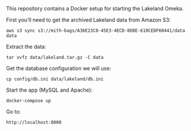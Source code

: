 This repository contains a Docker setup for starting the Lakeland Omeka. 

First you'll need to get the archived Lakeland data from Amazon S3:

    aws s3 sync s3://mith-bags/A36E23C8-45E3-4ECD-8D8E-610CEDF60441/data data 

Extract the data:

    tar xvfz data/lakeland.tar.gz -C data

Get the database configuration we will use:

    cp config/db.ini data/lakeland/db.ini

Start the app (MySQL and Apache):

    docker-compose up

Go to:

    http://localhost:8000





